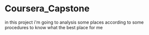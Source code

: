 # Coursera_Capstone
in this project i'm going to analysis some places according to some procedures to know what the best place for me
